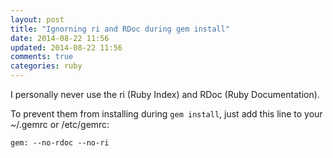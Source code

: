 ```yaml
---
layout: post
title: "Ignorning ri and RDoc during gem install"
date: 2014-08-22 11:56
updated: 2014-08-22 11:56
comments: true
categories: ruby
---
```


I personally never use the ri (Ruby Index) and RDoc (Ruby Documentation).

To prevent them from installing during `gem install`, just add this line to your ~/.gemrc or /etc/gemrc:

	gem: --no-rdoc --no-ri
